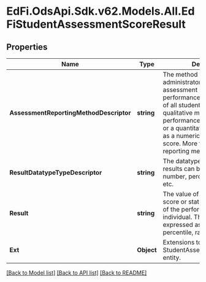 # EdFi.OdsApi.Sdk.v62.Models.All.EdFiStudentAssessmentScoreResult

## Properties

Name | Type | Description | Notes
------------ | ------------- | ------------- | -------------
**AssessmentReportingMethodDescriptor** | **string** | The method that the administrator of the assessment uses to report the performance and achievement of all students. It may be a qualitative method such as performance level descriptors or a quantitative method such as a numerical grade or cut score. More than one type of reporting method may be used. | 
**ResultDatatypeTypeDescriptor** | **string** | The datatype of the result. The results can be expressed as a number, percentile, range, level, etc. | 
**Result** | **string** | The value of a meaningful raw score or statistical expression of the performance of an individual. The results can be expressed as a number, percentile, range, level, etc. | 
**Ext** | **Object** | Extensions to the StudentAssessmentScoreResult entity. | [optional] 

[[Back to Model list]](../../README.md#documentation-for-models) [[Back to API list]](../../README.md#documentation-for-api-endpoints) [[Back to README]](../../README.md)

